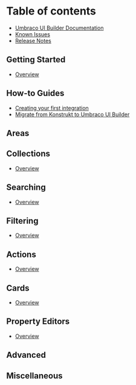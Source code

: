 # Table of contents

* [Umbraco UI Builder Documentation](README.md)
* [Known Issues](known-issues.md)
* [Release Notes](release-notes.md)

## Getting Started

* [Overview](getting-started/overview.md)
<!--
* [Installation](getting-started/installation.md)
* [Upgrading](getting-started/upgrading/README.md)
  * [Version Specific Upgrade Notes](getting-started/upgrading/version-specific-upgrades.md)
* [Configuration](getting-started/configuration.md)
* [User Interface](getting-started/user-interface.md)
* [Licensing](getting-started/licensing-model.md)
-->

## How-to Guides

* [Creating your first integration](guides/creating-your-first-integration.md)
* [Migrate from Konstrukt to Umbraco UI Builder](guides/migrating-from-konstrukt-to-umbraco-ui-builder.md)

## Areas
<!--
* [Overview](areas/overview.md)
* [Sections](areas/sections.md)
  * [Summary Dashboards](areas/summary-dashboards.md)
* [Trees](areas/trees.md)
  * [Folders](areas/folders.md)
* [Dashboards](areas/dashboards.md)
* [Context Apps](areas/context-apps.md)
-->

## Collections

* [Overview](collections/overview.md)
<!--
* [The Basics](collections/the-basics.md)
* [List Views](collections/list-views.md)
  * [Field Views](collections/field-views.md)
* [Editors](collections/editors.md)
* [Child Collections](collections/child-collections.md)
  * [Child Collection Groups](collections/child-collection-groups.md)
-->
## Searching

* [Overview](searching/overview.md)
<!--* [Searchable Properties](searching/searchable-properties.md)-->

## Filtering

* [Overview](filtering/overview.md)
<!--
* [Global Filters](filtering/global-filters.md)
* [Data Views](filtering/data-views.md)
  * [Data Views Builders](filtering/data-views-builders.md)
* [Filterable Properties](filtering/filterable-properties.md)
-->
## Actions

* [Overview](actions/overview.md)
<!--
* [The Basics](actions/the-basics.md)
* [Action Visibility](actions/action-visibility.md)
* [Inbuilt Actions](actions/inbuilt-actions.md)
-->

## Cards

* [Overview](cards/overview.md)
<!--
* [Count Cards](cards/count-cards.md)
* [Custom Cards](cards/custom-cards.md)
-->

## Property Editors

* [Overview](property-editors/overview.md)
<!--* [Entity Picker](property-editors/entity-picker.md)-->

## Advanced
<!--
* [Virtual Sub Trees](advanced/virtual-sub-trees.md)
* [Encrypted Properties](advanced/encrypted-properties.md)
* [Value Mappers](advanced/value-mappers.md)
* [Repositories](advanced/repositories.md)
* [Events](advanced/events.md)
-->

## Miscellaneous
<!--
* [Conventions](miscellaneous/conventions.md)
* [Umbraco Aliases](miscellaneous/umbraco-aliases.md)
* [Umbraco-UI-Builder vs UI-O-Matic](miscellaneous/uibuilder-vs-uiomatic.md)
  -->
